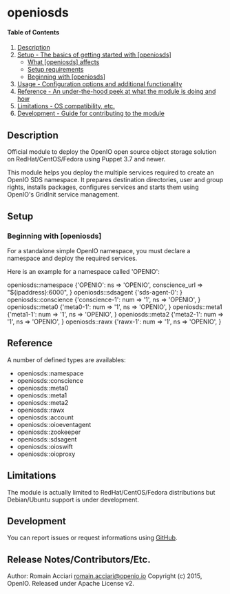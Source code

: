 # openiosds

#### Table of Contents

1. [Description](#description)
2. [Setup - The basics of getting started with [openiosds]](#setup)
    * [What [openiosds] affects](#what-[openiosds]-affects)
    * [Setup requirements](#setup-requirements)
    * [Beginning with [openiosds]](#beginning-with-[openiosds])
3. [Usage - Configuration options and additional functionality](#usage)
4. [Reference - An under-the-hood peek at what the module is doing and how](#reference)
5. [Limitations - OS compatibility, etc.](#limitations)
6. [Development - Guide for contributing to the module](#development)

## Description

Official module to deploy the OpenIO open source object storage solution on RedHat/CentOS/Fedora using Puppet 3.7 and newer.

This module helps you deploy the multiple services required to create an OpenIO SDS namespace. 
It prepares destination directories, user and group rights, installs packages, configures services and starts them using OpenIO's GridInit service management.

## Setup

### Beginning with [openiosds]	

For a standalone simple OpenIO namespace, you must declare a namespace and deploy the required services.

Here is an example for a namespace called 'OPENIO':

openiosds::namespace {'OPENIO':
  ns => 'OPENIO',
  conscience_url => "${ipaddress}:6000",
}
openiosds::sdsagent {'sds-agent-0':
}
openiosds::conscience {'conscience-1':
  num            => '1',
  ns             => 'OPENIO',
}
openiosds::meta0 {'meta0-1':
  num => '1',
  ns => 'OPENIO',
}
openiosds::meta1 {'meta1-1':
  num => '1',
  ns => 'OPENIO',
}
openiosds::meta2 {'meta2-1':
  num => '1',
  ns => 'OPENIO',
}
openiosds::rawx {'rawx-1':
  num => '1',
  ns => 'OPENIO',
}

## Reference

A number of defined types are availables:
* openiosds::namespace
* openiosds::conscience
* openiosds::meta0
* openiosds::meta1
* openiosds::meta2
* openiosds::rawx
* openiosds::account
* openiosds::oioeventagent
* openiosds::zookeeper
* openiosds::sdsagent
* openiosds::oioswift
* openiosds::oioproxy

## Limitations

The module is actually limited to RedHat/CentOS/Fedora distributions but Debian/Ubuntu support is under development.

## Development

You can report issues or request informations using [GitHub](https://github.com/open-io/puppet-openiosds/issues).

## Release Notes/Contributors/Etc.

Author: Romain Acciari <romain.acciari@openio.io>
Copyright (c) 2015, OpenIO.
Released under Apache License v2.


